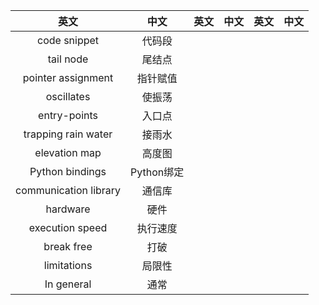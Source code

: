 
| 英文 | 中文    |  英文 | 中文 | 英文 | 中文 |
| :--------:   | :-----:   | :----: | :----: | :----: | :----: | 
| code snippet  |  代码段      |       | | | | |
| tail node      |  尾结点      |       | | | | |
| pointer assignment |  指针赋值 | | | | | |
| oscillates | 使振荡 | | | | | |
| entry-points | 入口点 | | | | | |
| trapping rain water | 接雨水 | | | | | |
| elevation map | 高度图 | | | | | |
| Python bindings | Python绑定 | | | | | |
| communication library | 通信库 | | | | | |
| hardware | 硬件 | | | | | |
| execution speed | 执行速度 | | | | | |
| break free | 打破| | | | | |
| limitations | 局限性 | | | | | |
| In general | 通常 | | | | | |


